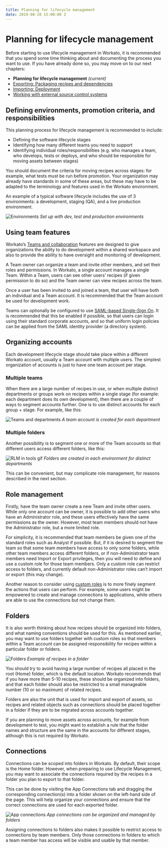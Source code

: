 ```yaml
---
title: Planning for lifecycle management
date: 2019-08-28 15:00:00 Z
---
```


# Planning for lifecycle management

Before starting to use lifecycle management in Workato, it is recommended that you spend some time thinking about and documenting the process you want to use. If you have already done so, you may move on to our next chapters:

- **Planning for lifecycle management** _(current)_
- [Exporting: Packaging recipes and dependencies](/recipe-development-lifecycle/export.md)
- [Importing: Deployment](/recipe-development-lifecycle/recipe-development-lifecycle/import.md)
- [Working with external source control systems](/recipe-development-lifecycle/rdlc-guide-source-control.md)

## Defining environments, promotion criteria, and responsibilities

This planning process for lifecycle management is recommended to include:

- Defining the software lifecycle stages
- Identifying how many different teams you need to support  
- Identifying individual roles/responsibilities (e.g. who manages a team, who develops, tests or deploys, and who should be responsible for moving assets between stages)

You should document the criteria for moving recipes across stages: for example, what tests must be run before promotion. Your organization may already have standards in some of these areas, but these may have to be adapted to the terminology and features used in the Workato environment.

An example of a typical software lifecycle includes the use of 3 environments: a development, staging (QA), and a live production environment.

![Environments](~@img/features/packages/environments.png)
*Set up with dev, test and production environments*

## Using team features
Workato’s [Teams and collaboration](/user-accounts-and-teams/team-collaboration.md) features are designed to give organizations the ability to do development within a shared workspace and also to provide the ability to have oversight and monitoring of development.

A Team owner can organize a team and invite other members, and set their roles and permissions. In Workato, a single account manages a single Team. Within a Team, users can see other users’ recipes (if given permission to do so) and the Team owner can view recipes across the team.

Once a user has been invited to and joined a team, that user will have both an individual and a Team account. It is recommended that the Team account be used for development work.

Teams can optionally be configured to use [SAML-based Single-Sign On](/user-accounts-and-teams/single-sign-on.md). It is recommended that this be enabled if possible, so that users can login using their standard corporate accounts, and so that uniform login policies can be applied from the SAML identity provider (a directory system).

## Organizing accounts
Each development lifecycle stage should take place within a different Workato account, usually a Team account with multiple users. The simplest organization of accounts is just to have one team account per stage.

### Multiple teams
When there are a large number of recipes in use, or when multiple distinct departments or groups work on recipes within a single stage (for example: each department does its own development), then there are a couple of ways to segment accounts further. One is to use distinct accounts for each group + stage. For example, like this:

![Teams and departments](~@img/features/packages/team-departments.png)
*A team account is created for each department*

### Multiple folders
Another possibility is to segment one or more of the Team accounts so that different users access different folders, like this:

![RLM in tools gif](~@img/features/packages/teams-folders.png)
*Folders are created in each environment for distinct departments*

This can be convenient, but may complicate role management, for reasons described in the next section.

## Role management

Firstly, have the team owner create a new Team and invite other users. While only one account can be owner, it is possible to add other users who have an Administrator role, and these users effectively have the same permissions as the owner. However, most team members should not have the Administrator role, but a more limited role.

For simplicity, it is recommended that team members be given one of the standard roles such as Analyst if possible. But, if it is desired to segment the team so that some team members have access to only some folders, while other team members access different folders, or if non-Administrator team members need Import or Export privileges, then you will need to define and use a custom role for those team members. Only a custom role can restrict access to folders, and currently default non-Administrator roles can’t import or export (this may change).

Another reason to consider using [custom roles](/user-accounts-and-teams/team-collaboration.md#custom-roles) is to more finely segment the actions that users can perform. For example, some users might be empowered to create and manage connections to applications, while others are able to use the connections but not change them.

## Folders
It is also worth thinking about how recipes should be organized into folders, and what naming conventions should be used for this. As mentioned earlier, you may want to use folders together with custom roles so that members within a Team account can be assigned responsibility for recipes within a particular folder or folders.

![Folders](~@img/features/packages/recipes-folders.png)
*Example of recipes in a folder*

You should try to avoid having a large number of recipes all placed in the root (Home) folder, which is the default location. Workato recommends that if you have more than 5-10 recipes, these should be organized into folders, and that each folder should also be restricted to a small manageable number (10 or so maximum) of related recipes.

Folders are also the unit that is used for import and export of assets, so recipes and related objects such as connections should be placed together in a folder if they are to be migrated across accounts together.

If you are planning to move assets across accounts, for example from development to test, you might want to establish a rule that the folder names and structure are the same in the accounts for different stages, although this is not required by Workato.

## Connections
Connections can be scoped into folders in Workato. By default, their scope is the Home folder. However, when preparing to use Lifecycle Management, you may want to associate the connections required by the recipes in a folder you plan to export to that folder.

This can be done by visiting the App Connections tab and dragging the corresponding connection(s) into a folder shown on the left-hand side of the page. This will help organize your connections and ensure that the correct connections are used for each exported folder.

![App connections](~@img/features/packages/app-connections.png)
*App connections can be organized and managed by folders*

Assigning connections to folders also makes it possible to restrict access to connections by team members. Only those connections in folders to which a team member has access will be visible and usable by that member.
